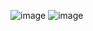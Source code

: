 ![image](https://github.com/saurav82923/news-app/assets/106103266/1b6dfb69-122c-4bb7-9c53-63a71fc9c0d3)
![image](https://github.com/saurav82923/news-app/assets/106103266/1b6dfb69-122c-4bb7-9c53-63a71fc9c0d3)
